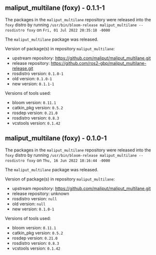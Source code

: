 ## maliput_multilane (foxy) - 0.1.1-1

The packages in the `maliput_multilane` repository were released into the `foxy` distro by running `/usr/bin/bloom-release maliput_multilane --rosdistro foxy` on `Fri, 01 Jul 2022 20:35:18 -0000`

The `maliput_multilane` package was released.

Version of package(s) in repository `maliput_multilane`:

- upstream repository: https://github.com/maliput/maliput_multilane.git
- release repository: https://github.com/ros2-gbp/maliput_multilane-release.git
- rosdistro version: `0.1.0-1`
- old version: `0.1.0-1`
- new version: `0.1.1-1`

Versions of tools used:

- bloom version: `0.11.1`
- catkin_pkg version: `0.5.2`
- rosdep version: `0.21.0`
- rosdistro version: `0.8.3`
- vcstools version: `0.1.42`


## maliput_multilane (foxy) - 0.1.0-1

The packages in the `maliput_multilane` repository were released into the `foxy` distro by running `/usr/bin/bloom-release maliput_multilane --rosdistro foxy` on `Thu, 16 Jun 2022 18:16:44 -0000`

The `maliput_multilane` package was released.

Version of package(s) in repository `maliput_multilane`:

- upstream repository: https://github.com/maliput/maliput_multilane.git
- release repository: unknown
- rosdistro version: `null`
- old version: `null`
- new version: `0.1.0-1`

Versions of tools used:

- bloom version: `0.11.1`
- catkin_pkg version: `0.5.2`
- rosdep version: `0.21.0`
- rosdistro version: `0.8.3`
- vcstools version: `0.1.42`


